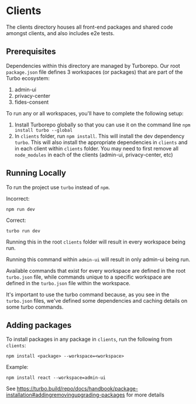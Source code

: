 # Clients

The clients directory houses all front-end packages and shared code amongst clients, and also includes e2e tests.

## Prerequisites

Dependencies within this directory are managed by Turborepo. Our root `package.json` file defines 3 workspaces (or packages) that are part of the Turbo ecosystem:
1. admin-ui
2. privacy-center
3. fides-consent

To run any or all workspaces, you'll have to complete the following setup: 

1. Install Turborepo globally so that you can use it on the command line `npm install turbo --global`
2. In `clients` folder, run `npm install`. This will install the dev dependency `turbo`. This will also install the appropriate dependencies in `clients` and in each client within `clients` folder. You may need to first remove all `node_modules` in each of the clients (admin-ui, privacy-center, etc)

## Running Locally

To run the project use `turbo` instead of `npm`. 

Incorrect:
```
npm run dev
```

Correct:
```
turbo run dev
```

Running this in the root `clients` folder will result in every workspace being run.

Running this command within `admin-ui` will result in only admin-ui being run.

Available commands that exist for every workspace are defined in the root `turbo.json` file, while commands unique to a specific workspace are defined in the `turbo.json` file within the workspace.

It's important to use the turbo command because, as you see in the `turbo.json` files, we've defined some dependencies and caching details on some turbo commands. 



## Adding packages

To install packages in any package in `clients`, run the following from `clients`:
```
npm install <package> --workspace=<workspace>
```
Example:
```
npm install react --workspace=admin-ui
```
See https://turbo.build/repo/docs/handbook/package-installation#addingremovingupgrading-packages for more details